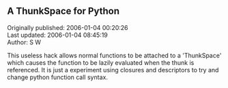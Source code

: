 ## A ThunkSpace for Python  
Originally published: 2006-01-04 00:20:26  
Last updated: 2006-01-04 08:45:19  
Author: S W  
  
This useless hack allows normal functions to be attached to a 'ThunkSpace' which causes the function to be lazily evaluated when the thunk is referenced. It is just a experiment using closures and descriptors to try and change python function call syntax.